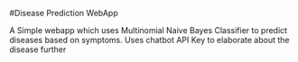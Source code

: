 #Disease Prediction WebApp

A Simple webapp which uses Multinomial Naive Bayes Classifier to predict diseases based on symptoms.
Uses chatbot API Key to elaborate about the disease further
